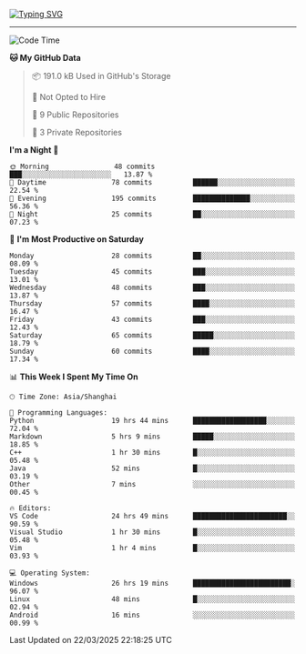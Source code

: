 <a href="https://git.io/typing-svg"><img src="https://readme-typing-svg.demolab.com?font=Jersey+10&size=33&pause=1000&color=0077B8&vCenter=true&width=429&height=46&lines=TALK+LESS,+SMILE+MORE." alt="Typing SVG" /></a>

---

<!--START_SECTION:waka-->
![Code Time](http://img.shields.io/badge/Code%20Time-230%20hrs%2028%20mins-blue)

**🐱 My GitHub Data** 

> 📦 191.0 kB Used in GitHub's Storage 
 > 
> 🚫 Not Opted to Hire
 > 
> 📜 9 Public Repositories 
 > 
> 🔑 3 Private Repositories 
 > 
**I'm a Night 🦉** 

```text
🌞 Morning                48 commits          ███░░░░░░░░░░░░░░░░░░░░░░   13.87 % 
🌆 Daytime                78 commits          ██████░░░░░░░░░░░░░░░░░░░   22.54 % 
🌃 Evening                195 commits         ██████████████░░░░░░░░░░░   56.36 % 
🌙 Night                  25 commits          ██░░░░░░░░░░░░░░░░░░░░░░░   07.23 % 
```
📅 **I'm Most Productive on Saturday** 

```text
Monday                   28 commits          ██░░░░░░░░░░░░░░░░░░░░░░░   08.09 % 
Tuesday                  45 commits          ███░░░░░░░░░░░░░░░░░░░░░░   13.01 % 
Wednesday                48 commits          ███░░░░░░░░░░░░░░░░░░░░░░   13.87 % 
Thursday                 57 commits          ████░░░░░░░░░░░░░░░░░░░░░   16.47 % 
Friday                   43 commits          ███░░░░░░░░░░░░░░░░░░░░░░   12.43 % 
Saturday                 65 commits          █████░░░░░░░░░░░░░░░░░░░░   18.79 % 
Sunday                   60 commits          ████░░░░░░░░░░░░░░░░░░░░░   17.34 % 
```


📊 **This Week I Spent My Time On** 

```text
🕑︎ Time Zone: Asia/Shanghai

💬 Programming Languages: 
Python                   19 hrs 44 mins      ██████████████████░░░░░░░   72.04 % 
Markdown                 5 hrs 9 mins        █████░░░░░░░░░░░░░░░░░░░░   18.85 % 
C++                      1 hr 30 mins        █░░░░░░░░░░░░░░░░░░░░░░░░   05.48 % 
Java                     52 mins             █░░░░░░░░░░░░░░░░░░░░░░░░   03.19 % 
Other                    7 mins              ░░░░░░░░░░░░░░░░░░░░░░░░░   00.45 % 

🔥 Editors: 
VS Code                  24 hrs 49 mins      ███████████████████████░░   90.59 % 
Visual Studio            1 hr 30 mins        █░░░░░░░░░░░░░░░░░░░░░░░░   05.48 % 
Vim                      1 hr 4 mins         █░░░░░░░░░░░░░░░░░░░░░░░░   03.93 % 

💻 Operating System: 
Windows                  26 hrs 19 mins      ████████████████████████░   96.07 % 
Linux                    48 mins             █░░░░░░░░░░░░░░░░░░░░░░░░   02.94 % 
Android                  16 mins             ░░░░░░░░░░░░░░░░░░░░░░░░░   00.99 % 
```


 Last Updated on 22/03/2025 22:18:25 UTC
<!--END_SECTION:waka-->
